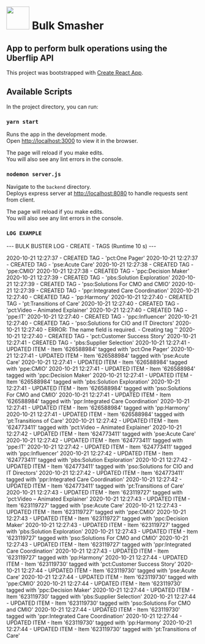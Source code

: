# <img src="https://github.com/uberflip/bulk-smasher/blob/master/src/logo.png" height="60"> Bulk Smasher

## App to perform bulk operations using the Uberflip API

This project was bootstrapped with [Create React App](https://github.com/facebook/create-react-app).

## Available Scripts

In the project directory, you can run:

### `yarn start`

Runs the app in the development mode.<br />
Open [http://localhost:3000](http://localhost:3000) to view it in the browser.

The page will reload if you make edits.<br />
You will also see any lint errors in the console.

### `nodemon server.js`

Navigate to the `backend` directory.<br />
Deploys express server at [http://localhost:8080](http://localhost:8080) to handle requests sent from client.

The page will reload if you make edits.<br />
You will also see any lint errors in the console.

### `LOG EXAMPLE`

--- BULK BUSTER LOG - CREATE - TAGS (Runtime 10 s) ---

2020-10-21 12:27:37  -  CREATED TAG  -  'pct:One Pager'
2020-10-21 12:27:37  -  CREATED TAG  -  'pse:Acute Care'
2020-10-21 12:27:38  -  CREATED TAG  -  'ppe:CMIO'
2020-10-21 12:27:38  -  CREATED TAG  -  'ppc:Decision Maker'
2020-10-21 12:27:39  -  CREATED TAG  -  'pbs:Solution Exploration'
2020-10-21 12:27:39  -  CREATED TAG  -  'pso:Solutions For CMO and CMIO'
2020-10-21 12:27:39  -  CREATED TAG  -  'ppr:Integrated Care Coordination'
2020-10-21 12:27:40  -  CREATED TAG  -  'pp:Harmony'
2020-10-21 12:27:40  -  CREATED TAG  -  'pt:Transitions of Care'
2020-10-21 12:27:40  -  CREATED TAG  -  'pct:Video – Animated Explainer'
2020-10-21 12:27:40  -  CREATED TAG  -  'ppe:IT'
2020-10-21 12:27:40  -  CREATED TAG  -  'ppc:Influencer'
2020-10-21 12:27:40  -  CREATED TAG  -  'pso:Solutions for CIO and IT Directors'
2020-10-21 12:27:40  -  ERROR: The name field is required.  -  Creating tag ''
2020-10-21 12:27:40  -  CREATED TAG  -  'pct:Customer Success Story'
2020-10-21 12:27:41  -  CREATED TAG  -  'pbs:Supplier Selection'
2020-10-21 12:27:41  -  UPDATED ITEM  -  Item '626588984' tagged with 'pct:One Pager'
2020-10-21 12:27:41  -  UPDATED ITEM  -  Item '626588984' tagged with 'pse:Acute Care'
2020-10-21 12:27:41  -  UPDATED ITEM  -  Item '626588984' tagged with 'ppe:CMIO'
2020-10-21 12:27:41  -  UPDATED ITEM  -  Item '626588984' tagged with 'ppc:Decision Maker'
2020-10-21 12:27:41  -  UPDATED ITEM  -  Item '626588984' tagged with 'pbs:Solution Exploration'
2020-10-21 12:27:41  -  UPDATED ITEM  -  Item '626588984' tagged with 'pso:Solutions For CMO and CMIO'
2020-10-21 12:27:41  -  UPDATED ITEM  -  Item '626588984' tagged with 'ppr:Integrated Care Coordination'
2020-10-21 12:27:41  -  UPDATED ITEM  -  Item '626588984' tagged with 'pp:Harmony'
2020-10-21 12:27:41  -  UPDATED ITEM  -  Item '626588984' tagged with 'pt:Transitions of Care'
2020-10-21 12:27:42  -  UPDATED ITEM  -  Item '624773411' tagged with 'pct:Video – Animated Explainer'
2020-10-21 12:27:42  -  UPDATED ITEM  -  Item '624773411' tagged with 'pse:Acute Care'
2020-10-21 12:27:42  -  UPDATED ITEM  -  Item '624773411' tagged with 'ppe:IT'
2020-10-21 12:27:42  -  UPDATED ITEM  -  Item '624773411' tagged with 'ppc:Influencer'
2020-10-21 12:27:42  -  UPDATED ITEM  -  Item '624773411' tagged with 'pbs:Solution Exploration'
2020-10-21 12:27:42  -  UPDATED ITEM  -  Item '624773411' tagged with 'pso:Solutions for CIO and IT Directors'
2020-10-21 12:27:42  -  UPDATED ITEM  -  Item '624773411' tagged with 'ppr:Integrated Care Coordination'
2020-10-21 12:27:42  -  UPDATED ITEM  -  Item '624773411' tagged with 'pt:Transitions of Care'
2020-10-21 12:27:43  -  UPDATED ITEM  -  Item '623119727' tagged with 'pct:Video – Animated Explainer'
2020-10-21 12:27:43  -  UPDATED ITEM  -  Item '623119727' tagged with 'pse:Acute Care'
2020-10-21 12:27:43  -  UPDATED ITEM  -  Item '623119727' tagged with 'ppe:CMIO'
2020-10-21 12:27:43  -  UPDATED ITEM  -  Item '623119727' tagged with 'ppc:Decision Maker'
2020-10-21 12:27:43  -  UPDATED ITEM  -  Item '623119727' tagged with 'pbs:Solution Exploration'
2020-10-21 12:27:43  -  UPDATED ITEM  -  Item '623119727' tagged with 'pso:Solutions For CMO and CMIO'
2020-10-21 12:27:43  -  UPDATED ITEM  -  Item '623119727' tagged with 'ppr:Integrated Care Coordination'
2020-10-21 12:27:43  -  UPDATED ITEM  -  Item '623119727' tagged with 'pp:Harmony'
2020-10-21 12:27:44  -  UPDATED ITEM  -  Item '623119730' tagged with 'pct:Customer Success Story'
2020-10-21 12:27:44  -  UPDATED ITEM  -  Item '623119730' tagged with 'pse:Acute Care'
2020-10-21 12:27:44  -  UPDATED ITEM  -  Item '623119730' tagged with 'ppe:CMIO'
2020-10-21 12:27:44  -  UPDATED ITEM  -  Item '623119730' tagged with 'ppc:Decision Maker'
2020-10-21 12:27:44  -  UPDATED ITEM  -  Item '623119730' tagged with 'pbs:Supplier Selection'
2020-10-21 12:27:44  -  UPDATED ITEM  -  Item '623119730' tagged with 'pso:Solutions For CMO and CMIO'
2020-10-21 12:27:44  -  UPDATED ITEM  -  Item '623119730' tagged with 'ppr:Integrated Care Coordination'
2020-10-21 12:27:44  -  UPDATED ITEM  -  Item '623119730' tagged with 'pp:Harmony'
2020-10-21 12:27:44  -  UPDATED ITEM  -  Item '623119730' tagged with 'pt:Transitions of Care'
